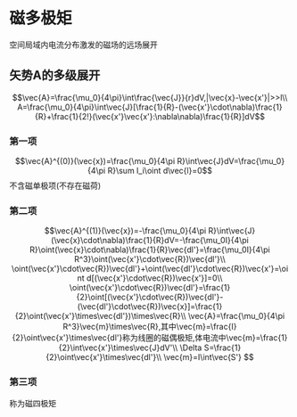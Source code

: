 # 磁多极矩
空间局域内电流分布激发的磁场的远场展开
## 矢势A的多级展开
$$\vec{A}=\frac{\mu_0}{4\pi}\int\frac{\vec{J}}{r}dV,|\vec{x}-\vec{x'}|>>l\\
A=\frac{\mu_0}{4\pi}\int\vec{J}[\frac{1}{R}-(\vec{x'}\cdot\nabla)\frac{1}{R}+\frac{1}{2!}(\vec{x'}\vec{x'}:\nabla\nabla)\frac{1}{R}]dV$$
### 第一项
$$\vec{A}^{(0)}(\vec{x})=\frac{\mu_0}{4\pi R}\int\vec{J}dV=\frac{\mu_0}{4\pi R}\sum I_i\oint d\vec{l}=0$$
不含磁单极项(不存在磁荷)
### 第二项
$$\vec{A}^{(1)}(\vec{x})=-\frac{\mu_0}{4\pi R}\int\vec{J}(\vec{x}\cdot\nabla)\frac{1}{R}dV=-\frac{\mu_0I}{4\pi R}\oint(\vec{x}\cdot\nabla)\frac{1}{R}\vec{dl'}=\frac{\mu_0I}{4\pi R^3}\oint(\vec{x'}\cdot\vec{R})\vec{dl'}\\
\oint(\vec{x'}\cdot\vec{R})\vec{dl'}+\oint(\vec{dl'}\cdot\vec{R})\vec{x'}=\oint d[(\vec{x'}\cdot\vec{R})\vec{x'}]=0\\
\oint(\vec{x'}\cdot\vec{R})\vec{dl'}=\frac{1}{2}\oint[(\vec{x'}\cdot\vec{R})\vec{dl'}-(\vec{dl'}\cdot\vec{R})\vec{x}]=\frac{1}{2}\oint(\vec{x'}\times\vec{dl'})\times\vec{R}\\
\vec{A}=\frac{\mu_0}{4\pi R^3}\vec{m}\times\vec{R},其中\vec{m}=\frac{I}{2}\oint\vec{x'}\times\vec{dl'}称为线圈的磁偶极矩,体电流中\vec{m}=\frac{1}{2}\int\vec{x'}\times\vec{J}dV'\\
\Delta S=\frac{1}{2}\oint\vec{x'}\times\vec{dl'}\\
\vec{m}=I\int\vec{S'}
$$
### 第三项
称为磁四极矩
